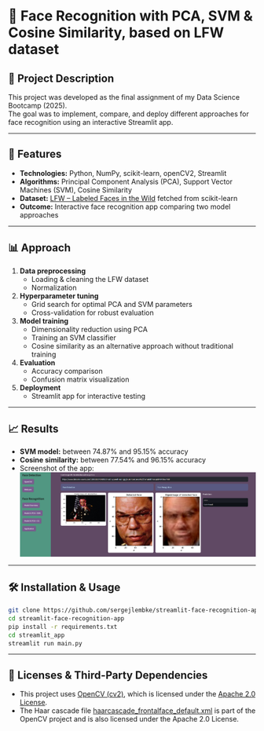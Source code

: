 # 👤 Face Recognition with PCA, SVM & Cosine Similarity, based on LFW dataset

## 🎯 Project Description
This project was developed as the final assignment of my Data Science Bootcamp (2025).  
The goal was to implement, compare, and deploy different approaches for face recognition using an interactive Streamlit app.

---

## 🚀 Features
- **Technologies:** Python, NumPy, scikit-learn, openCV2, Streamlit  
- **Algorithms:** Principal Component Analysis (PCA), Support Vector Machines (SVM), Cosine Similarity  
- **Dataset:** [LFW – Labeled Faces in the Wild](https://scikit-learn.org/stable/modules/generated/sklearn.datasets.fetch_lfw_people.html) fetched from scikit-learn
- **Outcome:** Interactive face recognition app comparing two model approaches

---

## 📊 Approach
1. **Data preprocessing**  
   - Loading & cleaning the LFW dataset
   - Normalization
2. **Hyperparameter tuning**  
   - Grid search for optimal PCA and SVM parameters
   - Cross-validation for robust evaluation
3. **Model training**  
   - Dimensionality reduction using PCA
   - Training an SVM classifier
   - Cosine similarity as an alternative approach without traditional training
4. **Evaluation**  
   - Accuracy comparison
   - Confusion matrix visualization
5. **Deployment**  
   - Streamlit app for interactive testing

---

## 📈 Results
- **SVM model:** between 74.87% and 95.15% accuracy  
- **Cosine similarity:** between 77.54% and 96.15% accuracy  
- Screenshot of the app:  
  ![Streamlit App Screenshot](app_demo.png)

---

## 🛠️ Installation & Usage
```bash
git clone https://github.com/sergejlembke/streamlit-face-recognition-app.git
cd streamlit-face-recognition-app
pip install -r requirements.txt
cd streamlit_app
streamlit run main.py
```

---

## 📄 Licenses & Third-Party Dependencies

- This project uses [OpenCV (cv2)](https://opencv.org/), which is licensed under the [Apache 2.0 License](https://www.apache.org/licenses/LICENSE-2.0).
- The Haar cascade file [haarcascade_frontalface_default.xml](https://github.com/opencv/opencv/blob/4.x/data/haarcascades/haarcascade_frontalface_default.xml) is part of the OpenCV project and is also licensed under the Apache 2.0 License.

